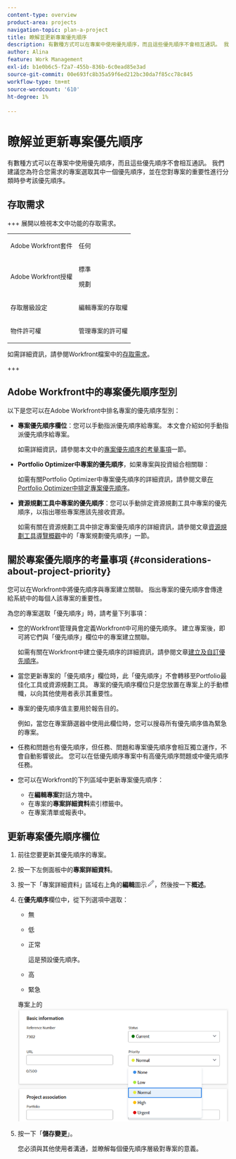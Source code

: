 ```yaml
---
content-type: overview
product-area: projects
navigation-topic: plan-a-project
title: 瞭解並更新專案優先順序
description: 有數種方式可以在專案中使用優先順序，而且這些優先順序不會相互通訊。 我們建議您為符合您需求的專案選取其中一個優先順序，並在您對專案的重要性進行分類時參考該優先順序。
author: Alina
feature: Work Management
exl-id: b1e0b6c5-f2a7-455b-836b-6c0ead85e3ad
source-git-commit: 00e693fc8b35a59f6ed212bc30da7f85cc78c845
workflow-type: tm+mt
source-wordcount: '610'
ht-degree: 1%

---
```


# 瞭解並更新專案優先順序

有數種方式可以在專案中使用優先順序，而且這些優先順序不會相互通訊。 我們建議您為符合您需求的專案選取其中一個優先順序，並在您對專案的重要性進行分類時參考該優先順序。

## 存取需求

+++ 展開以檢視本文中功能的存取需求。 

<table style="table-layout:auto"> 
 <col> 
 <col> 
 <tbody> 
  <tr> 
   <td role="rowheader">Adobe Workfront套件</td> 
   <td> <p>任何</p> </td> 
  </tr> 
  <tr> 
   <td role="rowheader">Adobe Workfront授權</td> 
   <td><p>標準</p> 
   <p>規劃</p> </td> 
  </tr> 
  <tr> 
   <td role="rowheader">存取層級設定</td> 
   <td> <p>編輯專案的存取權</p> </td> 
  </tr> 
  <tr> 
   <td role="rowheader">物件許可權</td> 
   <td> <p>管理專案的許可權</p> </td> 
  </tr> 
 </tbody> 
</table>

如需詳細資訊，請參閱Workfront檔案中的[存取需求](/help/quicksilver/administration-and-setup/add-users/access-levels-and-object-permissions/access-level-requirements-in-documentation.md)。

+++

<!--Old:

<table style="table-layout:auto"> 
 <col> 
 <col> 
 <tbody> 
  <tr> 
   <td role="rowheader">Adobe Workfront plan*</td> 
   <td> <p>Any</p> </td> 
  </tr> 
  <tr> 
   <td role="rowheader">Adobe Workfront license*</td> 
   <td> <p>Plan </p> </td> 
  </tr> 
  <tr> 
   <td role="rowheader">Access level configurations*</td> 
   <td> <p>Edit access to Projects</p> <p><b>NOTE</b> 
   
   If you still don't have access, ask your Workfront administrator if they set additional restrictions in your access level. For information on how a Workfront administrator can modify your access level, see <a href="../../../administration-and-setup/add-users/configure-and-grant-access/create-modify-access-levels.md" class="MCXref xref">Create or modify custom access levels</a>.</p> </td> 
  </tr> 
  <tr> 
   <td role="rowheader">Object permissions</td> 
   <td> <p>Manage permissions to the project</p> <p>For information on requesting additional access, see <a href="../../../workfront-basics/grant-and-request-access-to-objects/request-access.md" class="MCXref xref">Request access to objects </a>.</p> </td> 
  </tr> 
 </tbody> 
</table>-->

## Adobe Workfront中的專案優先順序型別

以下是您可以在Adobe Workfront中排名專案的優先順序型別：

* **專案優先順序欄位**：您可以手動指派優先順序給專案。 本文會介紹如何手動指派優先順序給專案。

  如需詳細資訊，請參閱本文中的[專案優先順序的考量事項](#considerations-about-project-priority)一節。

* **Portfolio Optimizer中專案的優先順序**，如果專案與投資組合相關聯：

  如需有關Portfolio Optimizer中專案優先順序的詳細資訊，請參閱文章[在Portfolio Optimizer中排定專案優先順序](../../../manage-work/portfolios/portfolio-optimizer/prioritize-projects-in-portfolio-optimizer.md)。

* **資源規劃工具中專案的優先順序**：您可以手動排定資源規劃工具中專案的優先順序，以指出哪些專案應該先接收資源。

  如需有關在資源規劃工具中排定專案優先順序的詳細資訊，請參閱文章[資源規劃工具導覽概觀](../../../resource-mgmt/resource-planning/resource-planner-navigation.md)中的「專案規劃優先順序」一節。

## 關於專案優先順序的考量事項 {#considerations-about-project-priority}

您可以在Workfront中將優先順序與專案建立關聯。 指出專案的優先順序會傳達給系統中的每個人該專案的重要性。

為您的專案選取「優先順序」時，請考量下列事項：

* 您的Workfront管理員會定義Workfront中可用的優先順序。 建立專案後，即可將它們與「優先順序」欄位中的專案建立關聯。

  如需有關在Workfront中建立優先順序的詳細資訊，請參閱文章[建立及自訂優先順序](../../../administration-and-setup/customize-workfront/creating-custom-status-and-priority-labels/create-customize-priorities.md)。

* 當您更新專案的「優先順序」欄位時，此「優先順序」不會轉移至Portfolio最佳化工具或資源規劃工具。 專案的優先順序欄位只是您放置在專案上的手動標幟，以向其他使用者表示其重要性。
* 專案的優先順序值主要用於報告目的。

  例如，當您在專案篩選器中使用此欄位時，您可以搜尋所有優先順序值為緊急的專案。
* 任務和問題也有優先順序，但任務、問題和專案優先順序會相互獨立運作，不會自動影響彼此。 您可以在低優先順序專案中有高優先順序問題或中優先順序任務。
* 您可以在Workfront的下列區域中更新專案優先順序：

   * 在&#x200B;**編輯專案**&#x200B;對話方塊中。
   * 在專案的&#x200B;**專案詳細資料**&#x200B;索引標籤中。
   * 在專案清單或報表中。

## 更新專案優先順序欄位

1. 前往您要更新其優先順序的專案。
1. 按一下左側面板中的&#x200B;**專案詳細資料**。
1. 按一下「專案詳細資料」區域右上角的&#x200B;**編輯**&#x200B;圖示![編輯圖示](assets/qs-edit-icon.png)，然後按一下&#x200B;**概述**。

1. 在&#x200B;**優先順序**&#x200B;欄位中，從下列選項中選取：

   * 無
   * 低
   * 正常

     這是預設優先順序。

   * 高
   * 緊急

   專案上的![優先順序清單](assets/project-priority-picker-list.png)

1. 按一下「**儲存變更**」。

   您必須與其他使用者溝通，並瞭解每個優先順序層級對專案的意義。
